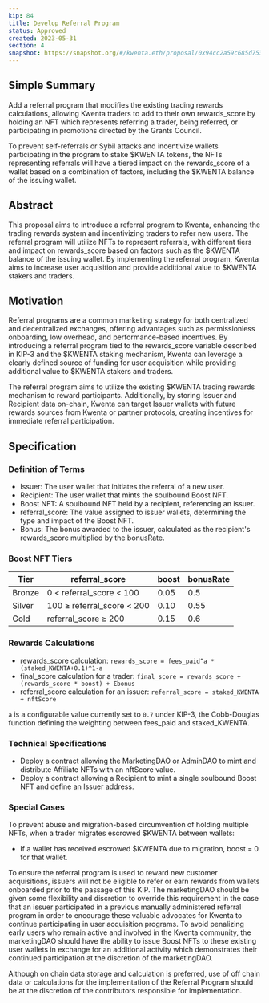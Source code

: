 ```yaml
---
kip: 84
title: Develop Referral Program
status: Approved
created: 2023-05-31
section: 4
snapshot: https://snapshot.org/#/kwenta.eth/proposal/0x94cc2a59c685d7532ed8d5076ae7c4aee66151b51baadfbf700b5afb14b4faeb
---
```


## Simple Summary

Add a referral program that modifies the existing trading rewards calculations, allowing Kwenta traders to add to their own rewards_score by holding an NFT which represents referring a trader, being referred, or participating in promotions directed by the Grants Council.

To prevent self-referrals or Sybil attacks and incentivize wallets participating in the program to stake $KWENTA tokens, the NFTs representing referrals will have a tiered impact on the rewards_score of a wallet based on a combination of factors, including the $KWENTA balance of the issuing wallet.

## Abstract

This proposal aims to introduce a referral program to Kwenta, enhancing the trading rewards system and incentivizing traders to refer new users. The referral program will utilize NFTs to represent referrals, with different tiers and impact on rewards_score based on factors such as the $KWENTA balance of the issuing wallet. By implementing the referral program, Kwenta aims to increase user acquisition and provide additional value to $KWENTA stakers and traders.

## Motivation

Referral programs are a common marketing strategy for both centralized and decentralized exchanges, offering advantages such as permissionless onboarding, low overhead, and performance-based incentives. By introducing a referral program tied to the rewards_score variable described in KIP-3 and the $KWENTA staking mechanism, Kwenta can leverage a clearly defined source of funding for user acquisition while providing additional value to $KWENTA stakers and traders.

The referral program aims to utilize the existing $KWENTA trading rewards mechanism to reward participants. Additionally, by storing Issuer and Recipient data on-chain, Kwenta can target Issuer wallets with future rewards sources from Kwenta or partner protocols, creating incentives for immediate referral participation.

## Specification

### Definition of Terms

- Issuer: The user wallet that initiates the referral of a new user.
- Recipient: The user wallet that mints the soulbound Boost NFT.
- Boost NFT: A soulbound NFT held by a recipient, referencing an issuer.
- referral_score: The value assigned to issuer wallets, determining the type and impact of the Boost NFT.
- Bonus: The bonus awarded to the issuer, calculated as the recipient's rewards_score multiplied by the bonusRate.

### Boost NFT Tiers

| Tier   | referral_score               | boost | bonusRate |
| ------ | ---------------------------- | ----- | --------- |
| Bronze | 0 < referral_score < 100     | 0.05  | 0.5       |
| Silver | 100 ≥ referral_score < 200   | 0.10  | 0.55      |
| Gold   | referral_score ≥ 200         | 0.15  | 0.6       |

### Rewards Calculations

- rewards_score calculation: `rewards_score = fees_paid^a * (staked_KWENTA+0.1)^1-a`
- final_score calculation for a trader: `final_score = rewards_score + (rewards_score * boost) + Σbonus`
- referral_score calculation for an issuer: `referral_score = staked_KWENTA + nftScore`

`a` is a configurable value currently set to `0.7` under KIP-3, the Cobb-Douglas function defining the weighting between fees_paid and staked_KWENTA.

### Technical Specifications

- Deploy a contract allowing the MarketingDAO or AdminDAO to mint and distribute Affiliate NFTs with an nftScore value.
- Deploy a contract allowing a Recipient to mint a single soulbound Boost NFT and define an Issuer address.

### Special Cases

To prevent abuse and migration-based circumvention of holding multiple NFTs, when a trader migrates escrowed $KWENTA between wallets:
- If a wallet has received escrowed $KWENTA due to migration, boost = 0 for that wallet.

To ensure the referral program is used to reward new customer acquisitions, issuers will not be eligible to refer or earn rewards from wallets onboarded prior to the passage of this KIP. The marketingDAO should be given some flexibility and discretion to override this requirement in the case that an issuer participated in a previous manually administered referral program in order to encourage these valuable advocates for Kwenta to continue participating in user acquisition programs. To avoid penalizing early users who remain active and involved in the Kwenta community, the marketingDAO should have the ability to issue Boost NFTs to these existing user wallets in exchange for an additional activity which demonstrates their continued participation at the discretion of the marketingDAO.

Although on chain data storage and calculation is preferred, use of off chain data or calculations for the implementation of the Referral Program should be at the discretion of the contributors responsible for implementation.
